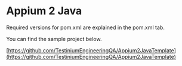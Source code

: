 # Appium 2 Java

Required versions for pom.xml are explained in the pom.xml tab.

You can find the sample project below.

[https://github.com/TestiniumEngineeringQA/Appium2JavaTemplate](https://github.com/TestiniumEngineeringQA/Appium2JavaTemplate)
